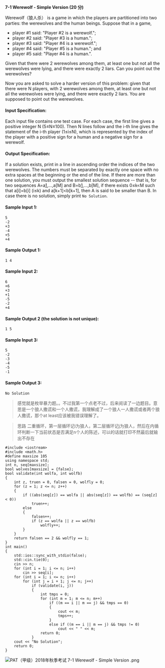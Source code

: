 **7-1 Werewolf - Simple Version (20 分)**


Werewolf（狼人杀） is a game in which the players are partitioned into two parties: the werewolves and the human beings. Suppose that in a game,

+ player #1 said: "Player #2 is a werewolf.";
+ player #2 said: "Player #3 is a human.";
+ player #3 said: "Player #4 is a werewolf.";
+ player #4 said: "Player #5 is a human."; and
+ player #5 said: "Player #4 is a human.".

Given that there were 2 werewolves among them, at least one but not all the werewolves were lying, and there were exactly 2 liars. Can you point out the werewolves?

Now you are asked to solve a harder version of this problem: given that there were N players, with 2 werewolves among them, at least one but not all the werewolves were lying, and there were exactly 2 liars. You are supposed to point out the werewolves.

#### Input Specification:
Each input file contains one test case. For each case, the first line gives a positive integer N (5≤N≤100). Then N lines follow and the i-th line gives the statement of the i-th player (1≤i≤N), which is represented by the index of the player with a positive sign for a human and a negative sign for a werewolf.

#### Output Specification:
If a solution exists, print in a line in ascending order the indices of the two werewolves. The numbers must be separated by exactly one space with no extra spaces at the beginning or the end of the line. If there are more than one solution, you must output the smallest solution sequence -- that is, for two sequences A=a[1],...,a[M] and B=b[1],...,b[M], if there exists 0≤k<M such that a[i]=b[i] (i≤k) and a[k+1]<b[k+1], then A is said to be smaller than B. In case there is no solution, simply print `No Solution`.

#### Sample Input 1:
```
5
-2
+3
-4
+5
+4
```
#### Sample Output 1:
```
1 4
```
#### Sample Input 2:
```
6
+6
+3
+1
-5
-2
+4
```
#### Sample Output 2 (the solution is not unique):
```
1 5
```
#### Sample Input 3:
```
5
-2
-3
-4
-5
-1
```
#### Sample Output 3:
```
No Solution
```

>感觉就是枚举暴力题。。不过我第一个点老不过，后来阅读了一边题目。意思是一个狼人撒谎和一个人撒谎，我理解成了一个狼人一人撒谎或者两个狼人撒谎，那个at least应该被我错误理解了。

>思路
二重循环，第一层循环记i为狼人，第二层循环记j为狼人，然后在内循环判断一下当前状态是否满足n个人的陈述，可以的话就打印不然最后就输出不存在

```
#include <iostream>
#include <math.h>
#define maxsize 105
using namespace std;
int n, seq[maxsize];
bool wolves[maxsize] = {false};
bool validate(int wolfa, int wolfb)
{
    int z, truen = 0, falsen = 0, wolfly = 0;
    for (z = 1; z <= n; z++)
    {
        if ((abs(seq[z]) == wolfa || abs(seq[z]) == wolfb) == (seq[z] < 0))
            truen++;
        else
        {
            falsen++;
            if (z == wolfa || z == wolfb)
                wolfly++;
        }
    }
    return falsen == 2 && wolfly == 1;
}
int main()
{
    std::ios::sync_with_stdio(false);
    std::cin.tie(0);
    cin >> n;
    for (int i = 1; i <= n; i++)
        cin >> seq[i];
    for (int i = 1; i <= n; i++)
        for (int j = i + 1; j <= n; j++)
            if (validate(i, j))
            {
                int tmps = 0;
                for (int m = 1; m <= n; m++)
                    if ((m == i || m == j) && tmps == 0)
                    {
                        cout << m;
                        tmps++;
                    }
                    else if ((m == i || m == j) && tmps != 0)
                        cout << " " << m;
                return 0;
            }
    cout << "No Solution";
    return 0;
}
```
![PAT（甲级）2018年秋季考试 7-1 Werewolf - Simple Version .png][1]


[1]: http://alomerry.com/usr/uploads/2020/01/817319507.png